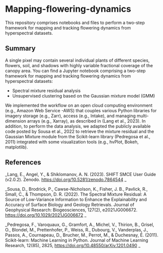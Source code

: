 # Mapping-flowering-dynamics
This repository comprises notebooks and files to perform a two-step framework for mapping and tracking flowering dynamics from hyperspectral datasets.

## Summary

A single pixel may contain several individual plants of different species, flowers, soil, and shadows with highly variable fractional coverage of the canopy area. You can find a Jupyter notebook comprising a two-step framework for mapping and tracking flowering dynamics from hyperspectral datasets:

- Spectral mixture residual analysis
- Unsupervised clustering based on the Gaussian mixture model (GMM)

We implemented the workflow on an open cloud computing environment (e.g., Amazon Web Service -AWS) that couples various Python libraries for imagery storage (e.g., Zarr), access (e.g., Intake), and managing multi-dimension arrays (e.g., Xarray), as described in (Lang et al., 2023). In addition, to perform the data analysis, we adapted the publicly available code posted by Sousa et al., 2022 to retrieve the mixture residual and the Gaussian Mixture module from the Scikit-learn library (Pedregosa et al., 2011) integrated with some visualization tools (e.g., hvPlot, Bokeh, matplotlib).

## References

_Lang, E., Angel, Y., & Shiklomanov, A. N. (2023). SHIFT SMCE User Guide (v2.0.2). Zenodo. https://doi.org/10.5281/zenodo.7864544 _

_Sousa, D., Brodrick, P., Cawse-Nicholson, K., Fisher, J. B., Pavlick, R., Small, C., & Thompson, D. R. (2022). The Spectral Mixture Residual: A Source of Low-Variance Information to Enhance the Explainability and Accuracy of Surface Biology and Geology Retrievals. Journal of Geophysical Research: Biogeosciences, 127(2), e2021JG006672. https://doi.org/10.1029/2021JG006672 _

_Pedregosa, F., Varoquaux, G., Gramfort, A., Michel, V., Thirion, B., Grisel, O., Blondel, M., Prettenhofer, P., Weiss, R., Dubourg, V., Vanderplas, J., Passos, A., Cournapeau, D., Brucher, M., Perrot, M., & Duchesnay, É. (2011). Scikit-learn: Machine Learning in Python. Journal of Machine Learning Research, 12(85), 2825, https://doi.org/10.48550/arXiv.1201.0490 _
